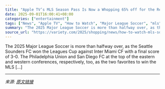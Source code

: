 ```yaml
---
title: "Apple TV’s MLS Season Pass Is Now a Whopping 65% off for the Rest of the 2025 Season"
date: 2025-09-01T16:00:41+08:00
categories: ["entertainment"]
tags: ["News", "Apple TV", "How to Watch", "Major League Soccer", "mls", "NOADS", "Soccer", "Sports"]
summary: "The 2025 Major League Soccer is more than halfway over, as the Seattle Sounders FC won the Leagues Cup against Inter Miami CF with a final score of 3-0. The Philadelphia Union and San Diego FC at the "
source_url: "https://variety.com/2025/shopping/news/how-to-watch-mls-soccer-online-free-1235533701/"
---
```


The 2025 Major League Soccer is more than halfway over, as the Seattle Sounders FC won the Leagues Cup against Inter Miami CF with a final score of 3-0. The Philadelphia Union and San Diego FC at the top of the eastern and western conferences, respectively, too, as the two favorites to win the MLS [&#8230;]

---

*来源: [原文链接](https://variety.com/2025/shopping/news/how-to-watch-mls-soccer-online-free-1235533701/)*

